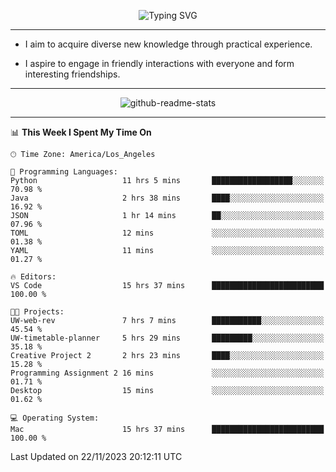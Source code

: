 <p align="center">
  <img src="https://readme-typing-svg.demolab.com?font=Fira+Code&weight=500&size=32&duration=2500&pause=1600&center=true&vCenter=true&random=false&width=1024&height=64&lines=Hi+there+%F0%9F%91%8B;I'm+delighted+you+could+make+it+here+%F0%9F%8E%89;I'm+Harry%2C+a+college+student+still+finding+my+way" alt="Typing SVG" />
</p>


---


- I aim to acquire diverse new knowledge through practical experience.

- I aspire to engage in friendly interactions with everyone and form interesting friendships.


---


<p align="center">
  <img src="https://github-readme-stats.vercel.app/api?username=Harry-Jing&show_icons=true" alt="github-readme-stats"/>
</p>


---

<!--START_SECTION:waka-->
📊 **This Week I Spent My Time On** 

```text
🕑︎ Time Zone: America/Los_Angeles

💬 Programming Languages: 
Python                   11 hrs 5 mins       ██████████████████░░░░░░░   70.98 % 
Java                     2 hrs 38 mins       ████░░░░░░░░░░░░░░░░░░░░░   16.92 % 
JSON                     1 hr 14 mins        ██░░░░░░░░░░░░░░░░░░░░░░░   07.96 % 
TOML                     12 mins             ░░░░░░░░░░░░░░░░░░░░░░░░░   01.38 % 
YAML                     11 mins             ░░░░░░░░░░░░░░░░░░░░░░░░░   01.27 % 

🔥 Editors: 
VS Code                  15 hrs 37 mins      █████████████████████████   100.00 % 

🐱‍💻 Projects: 
UW-web-rev               7 hrs 7 mins        ███████████░░░░░░░░░░░░░░   45.54 % 
UW-timetable-planner     5 hrs 29 mins       █████████░░░░░░░░░░░░░░░░   35.18 % 
Creative Project 2       2 hrs 23 mins       ████░░░░░░░░░░░░░░░░░░░░░   15.28 % 
Programming Assignment 2 16 mins             ░░░░░░░░░░░░░░░░░░░░░░░░░   01.71 % 
Desktop                  15 mins             ░░░░░░░░░░░░░░░░░░░░░░░░░   01.62 % 

💻 Operating System: 
Mac                      15 hrs 37 mins      █████████████████████████   100.00 % 
```


 Last Updated on 22/11/2023 20:12:11 UTC
<!--END_SECTION:waka-->
